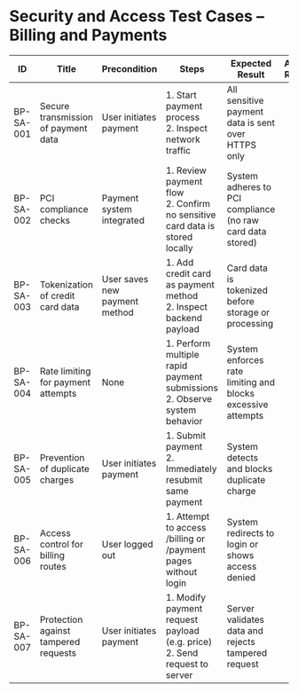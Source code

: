 # Security and Access Test Cases – Billing and Payments

| ID          | Title                                       | Precondition                        | Steps                                                         | Expected Result                           | Actual Result | Status |
|-------------|---------------------------------------------|-------------------------------------|---------------------------------------------------------------|-------------------------------------------|---------------|--------|
| BP-SA-001   | Secure transmission of payment data         | User initiates payment              | 1. Start payment process <br> 2. Inspect network traffic | All sensitive payment data is sent over HTTPS only |               |        |
| BP-SA-002   | PCI compliance checks                       | Payment system integrated           | 1. Review payment flow <br> 2. Confirm no sensitive card data is stored locally | System adheres to PCI compliance (no raw card data stored) |               |        |
| BP-SA-003   | Tokenization of credit card data            | User saves new payment method       | 1. Add credit card as payment method <br> 2. Inspect backend payload | Card data is tokenized before storage or processing |               |        |
| BP-SA-004   | Rate limiting for payment attempts          | None                                | 1. Perform multiple rapid payment submissions <br> 2. Observe system behavior | System enforces rate limiting and blocks excessive attempts |               |        |
| BP-SA-005   | Prevention of duplicate charges             | User initiates payment              | 1. Submit payment <br> 2. Immediately resubmit same payment | System detects and blocks duplicate charge |               |        |
| BP-SA-006   | Access control for billing routes           | User logged out                     | 1. Attempt to access /billing or /payment pages without login | System redirects to login or shows access denied |               |        |
| BP-SA-007   | Protection against tampered requests        | User initiates payment              | 1. Modify payment request payload (e.g. price) <br> 2. Send request to server | Server validates data and rejects tampered request |               |        |